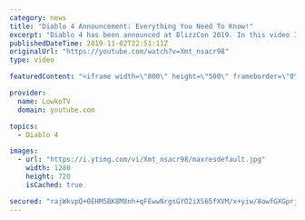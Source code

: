 ```yaml
---
category: news
title: "Diablo 4 Announcement: Everything You Need To Know!"
excerpt: "Diablo 4 has been announced at BlizzCon 2019. In this video I go over everything you need to know about this upcoming Blizzard Entertainment game."
publishedDateTime: 2019-11-02T22:51:11Z
originalUrl: "https://youtube.com/watch?v=Xmt_nsacr98"
type: video

featuredContent: "<iframe width=\"800\" height=\"500\" frameborder=\"0\" src=\"https://www.youtube.com/embed/Xmt_nsacr98\" allow=\"accelerometer; autoplay; encrypted-media; gyroscope; picture-in-picture\" allowfullscreen></iframe>"

provider:
  name: LowkoTV
  domain: youtube.com

topics:
  - Diablo 4

images:
  - url: "https://i.ytimg.com/vi/Xmt_nsacr98/maxresdefault.jpg"
    width: 1280
    height: 720
    isCached: true

secured: "rajWkvpQ+0EHM5BK8M8nh+qFEwwNrgsGYO2iXS65fXVM/x+yiw/8owfGXGprjy6s6qgKRWQ1lMt11zo6jtyvL5Bc4owEWod/YSOITisbODjq+qu6QUsijdKLqy4kO13Mr1Ecm9tcIhA9cPHEjcZ9bPxzQ8IrG7bBdMV6KhTbdgcQkREGAU+vqIm46E1QhQqBVsFsq0sPKo+rEA6eMvieX2VvQRhaXW8Kq0zzAYPtwgoVXP8GBq8its4G1SJKhsh2GSwg95sEA4cuKLwySAX4BkHjGFM1s4o/1D6ZEauVrk0SdjoJuIvvZLHJlRKOfyn4v/uTcGpSiasR9F8DvfSPY1rt03+XT2NctxKoNU/NMLumSQCJa+YnXjRxgUl5LrW4Ap2W0ieZnCSAcuMwafhdORe5penloNOjQEgCifOIK769/WH0TgAdnYVJD6kEAThR;0Fzju4eaHvx+vGIGXxR7tg=="
---
```


